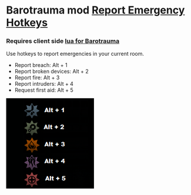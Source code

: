 # Barotrauma mod [Report Emergency Hotkeys](https://steamcommunity.com/sharedfiles/filedetails/?id=3007255352)
### Requires client side [lua for Barotrauma](https://steamcommunity.com/workshop/filedetails/?id=2559634234)
Use hotkeys to report emergencies in your current room.
* Report breach: Alt + 1
* Report broken devices: Alt + 2
* Report fire: Alt + 3
* Report intruders: Alt + 4
* Request first aid: Alt + 5
  
![](/ReportEmergencyKeys.png)
